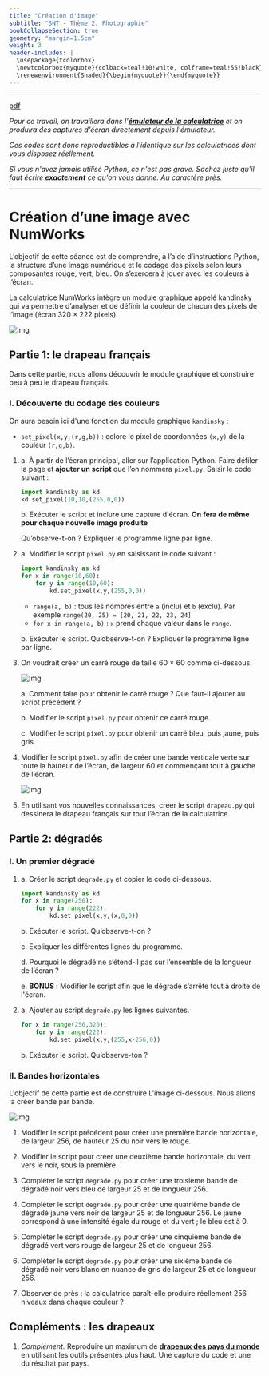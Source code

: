 ```yaml
---
title: "Création d'image"
subtitle: "SNT - Thème 2. Photographie"
bookCollapseSection: true
geometry: "margin=1.5cm"
weight: 3
header-includes: |
  \usepackage{tcolorbox}
  \newtcolorbox{myquote}{colback=teal!10!white, colframe=teal!55!black}
  \renewenvironment{Shaded}{\begin{myquote}}{\end{myquote}}
---
```


---

[pdf](./2_creation_image.pdf)

_Pour ce travail, on travaillera dans l'**[émulateur de la calculatrice](https://www.numworks.com/fr/simulateur/)** et on produira des captures d'écran directement depuis l'émulateur._

_Ces codes sont donc reproductibles à l'identique sur les calculatrices dont vous disposez réellement._

_Si vous n'avez jamais utilisé Python, ce n'est pas grave. Sachez juste qu'il faut écrire **exactement** ce qu'on vous donne. Au caractère près._

---

# Création d’une image avec NumWorks

L’objectif de cette séance est de comprendre, à l’aide d’instructions Python, la structure d’une image numérique et le codage des pixels selon leurs composantes rouge, vert, bleu. On s’exercera à jouer avec les couleurs à l’écran.

La calculatrice NumWorks intègre un module graphique appelé kandinsky qui va permettre d’analyser et de définir la couleur de chacun des pixels de l’image (écran 320 × 222 pixels).

![img](img-2024-07-09-12-05.png)

## Partie 1: le drapeau français

Dans cette partie, nous allons découvrir le module graphique et construire peu à peu le drapeau français.

### I. Découverte du codage des couleurs

On aura besoin ici d'une fonction du module graphique `kandinsky` :

- `set_pixel(x,y,(r,g,b))` : colore le pixel de coordonnées `(x,y)` de la couleur `(r,g,b)`.

1.  a. À partir de l’écran principal, aller sur l’application Python. Faire défiler la page et **ajouter un script** que l’on nommera `pixel.py`. Saisir le code suivant :

    ```python
    import kandinsky as kd
    kd.set_pixel(10,10,(255,0,0))
    ```

    b. Exécuter le script et inclure une capture d'écran. **On fera de même pour chaque nouvelle image produite**

    Qu’observe-t-on ? Expliquer le programme ligne par ligne.

2.  a. Modifier le script `pixel.py` en saisissant le code suivant :

    ```python
    import kandinsky as kd
    for x in range(10,60):
        for y in range(10,60):
            kd.set_pixel(x,y,(255,0,0))
    ```

    - `range(a, b)` : tous les nombres entre `a` (inclu) et `b` (exclu). Par exemple `range(20, 25) = [20, 21, 22, 23, 24]`
    - `for x in range(a, b)` : `x` prend chaque valeur dans le `range`.

    b. Exécuter le script. Qu’observe-t-on ? Expliquer le programme ligne par ligne.

3.  On voudrait créer un carré rouge de taille 60 × 60 comme ci-dessous.

    ![img](img-2024-07-09-12-06.png)

    a. Comment faire pour obtenir le carré rouge ? Que faut-il ajouter au script précédent ?

    b. Modifier le script `pixel.py` pour obtenir ce carré rouge.

    c. Modifier le script `pixel.py` pour obtenir un carré bleu, puis jaune, puis gris.

4.  Modifier le script `pixel.py` afin de créer une bande verticale verte sur toute la hauteur de l’écran, de largeur 60 et commençant tout à gauche de l’écran.

    ![img](img-2024-07-09-12-04.png)

5.  En utilisant vos nouvelles connaissances, créer le script `drapeau.py` qui dessinera le drapeau français sur tout l’écran de la calculatrice.

## Partie 2: dégradés

### I. Un premier dégradé

1.  a. Créer le script `degrade.py` et copier le code ci-dessous.

    ```python
    import kandinsky as kd
    for x in range(256):
        for y in range(222):
            kd.set_pixel(x,y,(x,0,0))
    ```

    b. Exécuter le script. Qu’observe-t-on ?

    c. Expliquer les différentes lignes du programme.

    d. Pourquoi le dégradé ne s’étend-il pas sur l’ensemble de la longueur de l’écran ?

    e. **BONUS :** Modifier le script afin que le dégradé s’arrête tout à droite de l'écran.

2.  a. Ajouter au script `degrade.py` les lignes suivantes.

    ```python
    for x in range(256,320):
        for y in range(222):
            kd.set_pixel(x,y,(255,x-256,0))
    ```

    b. Exécuter le script. Qu’observe-ton ?

### II. Bandes horizontales

L'objectif de cette partie est de construire L'image ci-dessous. Nous allons la créer bande par bande.

![img](img-2024-07-09-12-07.png)

1. Modifier le script précédent pour créer une première bande horizontale, de largeur 256, de hauteur 25 du noir vers le rouge.

2. Modifier le script pour créer une deuxième bande horizontale, du vert vers le noir, sous la première.

3. Compléter le script `degrade.py` pour créer une troisième bande de dégradé noir vers bleu de largeur 25 et de longueur 256.

4. Compléter le script `degrade.py` pour créer une quatrième bande de dégradé jaune vers noir de largeur 25 et de longueur 256. Le jaune correspond à une intensité égale du rouge et du vert ; le bleu est à 0.

5. Compléter le script `degrade.py` pour créer une cinquième bande de dégradé vert vers rouge de largeur 25 et de longueur 256.

6. Compléter le script `degrade.py` pour créer une sixième bande de dégradé noir vers blanc en nuance de gris de largeur 25 et de longueur 256.

7. Observer de près : la calculatrice paraît-elle produire réellement 256 niveaux dans chaque couleur ?

## Compléments : les drapeaux

1. _Complément._ Reproduire un maximum de [**drapeaux des pays du monde**](https://fr.wikipedia.org/wiki/Galerie_des_drapeaux_des_pays_du_monde) en utilisant les outils présentés plus haut. Une capture du code et une du résultat par pays.
